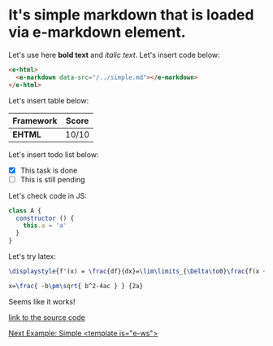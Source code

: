# It's simple markdown that is loaded via e-markdown element.

Let's use here **bold text** and *italic text*. Let's insert code below:

```html
<e-html>
  <e-markdown data-src="/../simple.md"></e-markdown>
</e-html>
```

Let's insert table below:

|Framework|Score|
|--- |--- |
|**EHTML**|10/10|

Let's insert todo list below:

 - [x] This task is done
 - [ ] This is still pending

Let's check code in JS:

```js
class A {
  constructor () {
    this.a = 'a'
  }
}
```

Let's try latex:

```latex
\displaystyle{f'(x) = \frac{df}{dx}=\lim\limits_{\Delta\to0}\frac{f(x + \Delta) - f(x)}{\Delta}}
```
```latex
x=\frac{ -b\pm\sqrt{ b^2-4ac } } {2a}
```
Seems like it works!

[link to the source code](https://github.com/Guseyn/EHTML/blob/master/examples/static/html/simple-e-markdown.html)

[Next Example: Simple &lt;template is="e-ws"&gt;](/html/examples/simple-ws.html)
